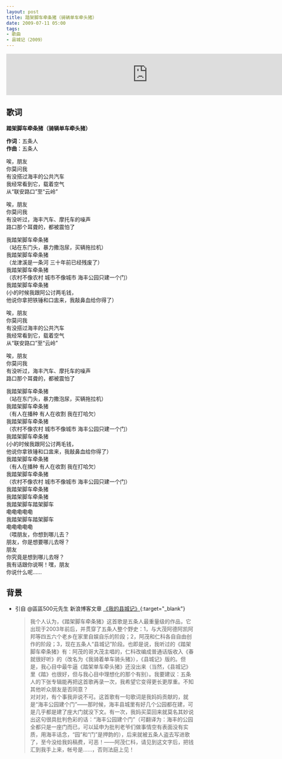 ```yaml
---
layout: post
title: 踏架脚车牵条猪（骑辆单车牵头猪）
date: 2009-07-11 05:00
tags:
- 歌曲
- 县城记（2009）
---
```


<iframe frameborder="no" border="0" marginwidth="0" marginheight="0" width="750" height="110" loading="lazy" sandbox="allow-popups allow-scripts allow-same-origin" src="https://www.xiami.com/webapp/embed-player?autoPlay=1&id=1769016977"></iframe>

## 歌词

**踏架脚车牵条猪（骑辆单车牵头猪）**

**作词**：五条人  
**作曲**：五条人  

唉，朋友  
你莫问我  
有没搭过海丰的公共汽车  
我经常看到它，载着空气  
从“联安路口”至“云岭”

唉，朋友  
你莫问我  
有没听过，海丰汽车、摩托车的噪声  
路口那个耳聋的，都被震怕了

我踏架脚车牵条猪  
（站在东门头，暴力撒泡尿，买辆拖拉机）  
我踏架脚车牵条猪  
（龙津溪是一条河 三十年前已经残废了）  
我踏架脚车牵条猪  
（农村不像农村 城市不像城市 海丰公园只建一个门）  
我踏架脚车牵条猪  
(小的时候我跟阿公讨两毛钱，  
他说你拿把铁锤和口盅来，我敲鼻血给你得了）

唉，朋友  
你莫问我  
有没搭过海丰的公共汽车  
我经常看到它，载着空气  
从“联安路口”至“云岭”

唉，朋友  
你莫问我  
有没听过，海丰汽车、摩托车的噪声  
路口那个耳聋的，都被震怕了

我踏架脚车牵条猪  
（站在东门头，暴力撒泡尿，买辆拖拉机）  
我踏架脚车牵条猪  
（有人在播种 有人在收割 我在打哈欠）  
我踏架脚车牵条猪  
（农村不像农村 城市不像城市 海丰公园只建一个门）  
我踏架脚车牵条猪  
(小的时候我跟阿公讨两毛钱，  
他说你拿铁锤和口盅来，我敲鼻血给你得了）  
我踏架脚车牵条猪  
（有人在播种 有人在收割 我在打哈欠）  
我踏架脚车牵条猪  
（农村不像农村 城市不像城市 海丰公园只建一个门）  
我踏架脚车牵条猪  
我踏架脚车牵条猪  
我踏架脚车踏架脚车  
嘞嘞嘞嘞嘞  
我踏架脚车踏架脚车  
嘞嘞嘞嘞嘞  
（喂朋友，你想到哪儿去？  
朋友，你是想要哪儿去呀？  
朋友  
你究竟是想到哪儿去呀？  
我有话跟你说啊！嘿，朋友  
你说什么呢……

## 背景

* 引自 @區區500元先生 新浪博客文章 [《我的县城记》](http://blog.sina.com.cn/s/blog_4b980b3b0100f9r1.html){:target="_blank"}
  
  > 我个人认为，《踏架脚车牵条猪》这首歌是五条人最重量级的作品，它出现于2003年前后，并贯穿了五条人整个野史：1，与大茂阿德阿凯阿邦等四五六个老乡在家里自娱自乐的阶段；2，阿茂和仁科各自自由创作的阶段；3，现在五条人“县城记”阶段。也即是说，我听过的《踏架脚车牵条猪》有：阿茂的哥大茂主唱的，仁科改编成普通话版收入《春就很好听》的（改名为《我骑着单车骑头猪》），《县城记》版的。但是，我心目中最牛逼《踏架单车牵头猪》还没出来（当然，《县城记》里《踏》也很好，但与我心目中理想化的那个有别）。我要建议：五条人的下张专辑能再把这首歌再录一次，我希望它变得更长更厚重。不知其他听众朋友是否同意？  
  > 对对对，有个事我非说不可。这首歌有一句歌词是我妈妈贡献的，就是“海丰公园建个门”——那时候，海丰县城里有好几个公园都在建，可是几乎都是建了座大门就没下文。有一次，我妈买菜回来就莫名其妙说出这句很具批判色彩的话：“海丰公园建个门”（可翻译为：海丰的公园全都只是一座门而已，可以延申为批判老爷们做事情空有表面没有实质，用海丰话念，“园”和“门”是押韵的），后来就被五条人盗去写进歌了，至今没给我妈稿费，可恶！——阿茂仁科，请见到这文字后，把钱汇到我手上来，帐号是……，否则法庭上见！
  